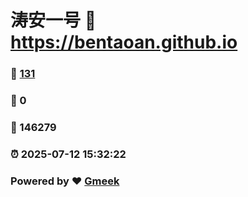 # 涛安一号 :link: https://bentaoan.github.io 
### :page_facing_up: [131](https://bentaoan.github.io/tag.html) 
### :speech_balloon: 0 
### :hibiscus: 146279 
### :alarm_clock: 2025-07-12 15:32:22 
### Powered by :heart: [Gmeek](https://github.com/Meekdai/Gmeek)
